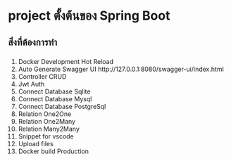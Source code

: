 # project ตั้งต้นของ Spring Boot  
## สิ่งที่ต้องการทำ
###
<ol>
 <li>Docker Development Hot Reload</li>
 <li>Auto Generate Swagger UI   http://127.0.0.1:8080/swagger-ui/index.html</li>
 <li>Controller CRUD </li>
 <li>Jwt Auth </li>
 <li>Connect Database Sqlite</li>
 <li>Connect Database Mysql</li>
 <li>Connect Database PostgreSql</li>
 <li>Relation One2One</li>
 <li>Relation One2Many</li>
 <li>Relation Many2Many</li>
 <li>Snippet for vscode</li>
 <li>Upload files</li>
 <li>Docker build Production</li>
</ol>